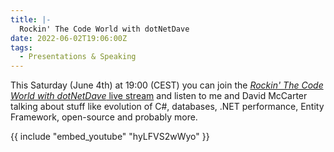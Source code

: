 ```yaml
---
title: |-
  Rockin' The Code World with dotNetDave
date: 2022-06-02T19:06:00Z
tags:
  - Presentations & Speaking
---
```

This Saturday (June 4th) at 19:00 (CEST) you can join the [_Rockin' The Code World with dotNetDave_ live stream][1] and listen to me and David McCarter talking about stuff like evolution of C#, databases, .NET performance, Entity Framework, open-source and probably more.

<!-- excerpt -->

{{ include "embed_youtube" "hyLFVS2wWyo" }}

[1]: https://www.c-sharpcorner.com/live/episode/rockin-the-code-world-with-dotnetdave-ft-jir%C3%AD-cincura-ep-57
